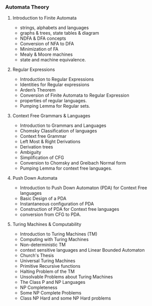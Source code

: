 ### Automata Theory

1. Introduction to Finite Automata

   - strings, alphabets and languages
   - graphs & trees, state tables & diagram
   - NDFA & DFA concepts
   - Conversion of NFA to DFA
   - Minimization of FA
   - Mealy & Moore machines
   - state and machine equivalence.

2. Regular Expressions

   - Introduction to Regular Expressions
   - Identities for Regular expressions
   - Arden’s Theorem
   - Conversion of Finite Automata to Regular Expression
   - properties of regular languages.
   - Pumping Lemma for Regular sets.

3. Context Free Grammars & Languages

   - Introduction to Grammars and Languages
   - Chomsky Classification of languages
   - Context free Grammar
   - Left Most & Right Derivations
   - Derivation trees
   - Ambiguity
   - Simplification of CFG
   - Conversion to Chomsky and Greibach Normal form
   - Pumping Lemma for context free languages.

4. Push Down Automata

   - Introduction to Push Down Automaton (PDA) for Context Free languages
   - Basic Design of a PDA
   - Instantaneous configuration of PDA
   - Construction of PDA for Context free languages
   - conversion from CFG to PDA.

5. Turing Machines & Computability

   - Introduction to Turing Machines (TM)
   - Computing with Turing Machines
   - Non-deterministic TM
   - context sensitive languages and Linear Bounded Automaton
   - Church's Thesis
   - Universal Turing Machines
   - Primitive Recursive functions
   - Halting Problem of the TM
   - Unsolvable Problems about Turing Machines
   - The Class P and NP Languages
   - NP Completeness
   - Some NP Complete Problems
   - Class NP Hard and some NP Hard problems
